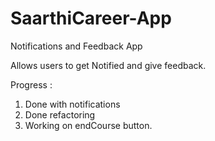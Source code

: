 # SaarthiCareer-App
Notifications and Feedback App

Allows users to get Notified and give feedback.

Progress :
1. Done with notifications
2. Done refactoring
3. Working on endCourse button.
